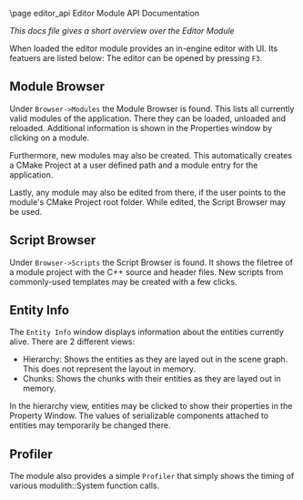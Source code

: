 \page editor_api Editor Module API Documentation

*This docs file gives a short overview over the Editor Module*

When loaded the editor module provides an in-engine editor with UI. Its featuers are listed below:
The editor can be opened by pressing ``F3``.

## Module Browser

Under ``Browser->Modules`` the Module Browser is found. This lists all currently valid modules of the application.
There they can be loaded, unloaded and reloaded. Additional information is shown in the Properties window by clicking on a module.

Furthermore, new modules may also be created. This automatically creates a CMake Project at a user defined path and a module entry for the application.

Lastly, any module may also be edited from there, if the user points to the module's CMake Project root folder. While edited, the Script Browser may be used.

## Script Browser

Under ``Browser->Scripts`` the Script Browser is found. It shows the filetree of a module project with the C++ source and header files.
New scripts from commonly-used templates may be created with a few clicks.

## Entity Info

The ``Entity Info`` window displays information about the entities currently alive. There are 2 different views:
- Hierarchy: Shows the entities as they are layed out in the scene graph. This does not represent the layout in memory.
- Chunks: Shows the chunks with their entities as they are layed out in memory.

In the hierarchy view, entities may be clicked to show their properties in the Property Window.
The values of serializable components attached to entities may temporarily be changed there.

## Profiler

The module also provides a simple ``Profiler`` that simply shows the timing of various modulith::System function calls.